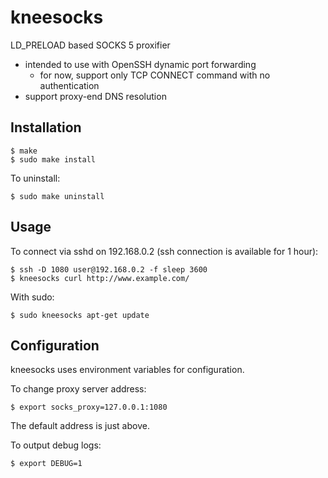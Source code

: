 # kneesocks

LD_PRELOAD based SOCKS 5 proxifier

* intended to use with OpenSSH dynamic port forwarding
  * for now, support only TCP CONNECT command with no authentication
* support proxy-end DNS resolution


## Installation

```
$ make
$ sudo make install
```

To uninstall:

```
$ sudo make uninstall
```


## Usage

To connect via sshd on 192.168.0.2 (ssh connection is available for 1 hour):

```
$ ssh -D 1080 user@192.168.0.2 -f sleep 3600
$ kneesocks curl http://www.example.com/
```

With sudo:

```
$ sudo kneesocks apt-get update
```


## Configuration

kneesocks uses environment variables for configuration.

To change proxy server address:

```
$ export socks_proxy=127.0.0.1:1080
```

The default address is just above.

To output debug logs:

```
$ export DEBUG=1
```
